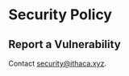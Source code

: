 # Security Policy

## Report a Vulnerability

Contact [security@ithaca.xyz](mailto:security@ithaca.xyz).
